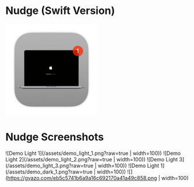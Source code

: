 # Nudge (Swift Version)
<img src="/assets/NudgeIcon.png" width=50% height=50%>

# Nudge Screenshots
![Demo Light 1](/assets/demo_light_1.png?raw=true | width=100))
![Demo Light 2](/assets/demo_light_2.png?raw=true | width=100))
![Demo Light 3](/assets/demo_light_3.png?raw=true | width=100))
![Demo Light 1](/assets/demo_dark_1.png?raw=true | width=100))
![](https://gyazo.com/eb5c5741b6a9a16c692170a41a49c858.png | width=100)
